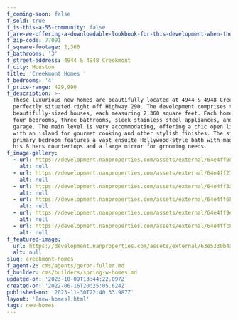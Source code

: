 ```yaml
---
f_coming-soon: false
f_sold: true
f_is-this-a-55-community: false
f_are-we-offering-a-downloadable-lookbook-for-this-development-when-they-submit-their-contact-info: false
f_zip-code: 77091
f_square-footage: 2,360
f_bathrooms: '3'
f_street-address: 4944 & 4948 Creekmont
f_city: Houston
title: 'Creekmont Homes '
f_bedrooms: '4'
f_price-range: 429,990
f_description: >-
  These luxurious new homes are beautifully located at 4944 & 4948 Creekmont dr,
  perfectly situated right off Highway 290. The development comprises two
  beautifully-sized houses, each measuring 2,360 square feet. Each home boasts
  four bedrooms, three bathrooms, sleek stainless steel appliances, and a 2-car
  garage. The main level is very accommodating, offering a chic open living area
  with an island for gourmet cooking and other stylish finishes. The sizable
  primary bedroom features a vast ensuite Hollywood-style bath with magnificent
  his & hers countertops and a large mirror for grooming needs.
f_image-gallery:
  - url: https://development.nanproperties.com/assets/external/64e4ff0d0a680de75b284d33_dsc01353201.jpg
    alt: null
  - url: https://development.nanproperties.com/assets/external/64e4ff21c8e0457a3f7c4f65_dsc01368-hdr201.jpg
    alt: null
  - url: https://development.nanproperties.com/assets/external/64e4ff3a0a680de75b288346_dsc01377-hdr201.jpg
    alt: null
  - url: https://development.nanproperties.com/assets/external/64e4ff6883e98ec5c39e204f_dsc01383-hdr201.jpg
    alt: null
  - url: https://development.nanproperties.com/assets/external/64e4ff9e94891b72532b6f74_dsc01392-hdr201.jpg
    alt: null
  - url: https://development.nanproperties.com/assets/external/64e4ffc82535e9922d328b93_dsc01428-hdr201.jpg
    alt: null
f_featured-image:
  url: https://development.nanproperties.com/assets/external/63e5330b4a86b7b3d70ae16d_img_408.jpg
  alt: null
slug: creekmont-homes
f_agent-2: cms/agents/geron-fuller.md
f_builder: cms/builders/spring-w-homes.md
updated-on: '2023-10-09T13:44:22.097Z'
created-on: '2022-06-16T20:25:05.624Z'
published-on: '2023-11-30T22:40:33.987Z'
layout: '[new-homes].html'
tags: new-homes
---
```



